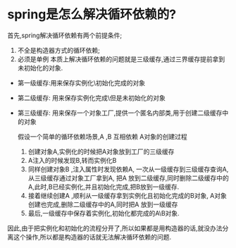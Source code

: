 # spring是怎么解决循环依赖的?
首先,spring解决循环依赖有两个前提条件;
1. 不全是构造器方式的循环依赖;
2. 必须是单例
本质上解决循环依赖的问题就是三级缓存,通过三界缓存提前拿到未初始化的对象.
* 第一级缓存:用来保存实例化\初始化完成的对象
* 第二级缓存: 用来保存实例化完成\但是未初始化的对象
* 第三级缓存: 用来保存一个对象工厂,提供一个匿名内部类,用于创建二级缓存中的对象
    
    假设一个简单的循环依赖场景,A ,B 互相依赖
    A对象的创建过程
    1. 创建对象A,实例化的时候把A对象放到工厂的三级缓存
    2. A注入的时候发现B,转而实例化B
    3. 同样创建对象B ,注入属性时发现依赖A, 一次从一级缓存到三级缓存查询A,从三级缓存通过对象工厂拿到A,
    把A 放到二级缓存,同时删除二级缓存中的A,此时,B已经实例化,并且初始化完成,把B放到一级缓存.
    4. 接着继续创建A ,顺利从一级缓存拿到实例化且初始化完成的B对象, A对象创建也完成,删除二级缓存中的A,同时把A 放到一级缓存
    5. 最后,一级缓存中保存着实例化,初始化都完成的A\B对象.

因此,由于把实例化和初始化的流程分开了,所以如果都是用构造器的话,就没办法分离这个操作,所以都是构造器的话就无法解决循环依赖的问题.